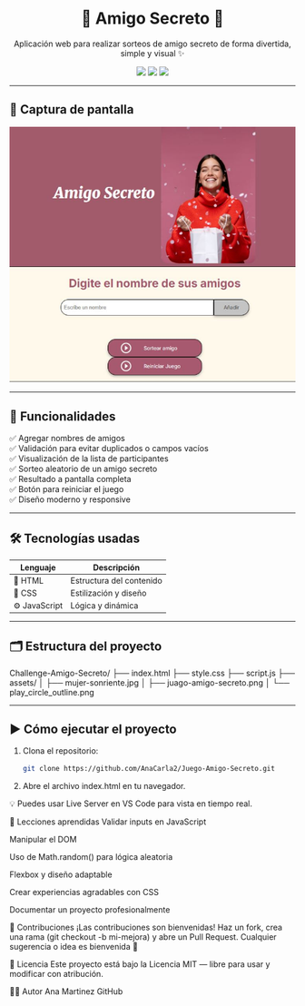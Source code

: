 <h1 align="center">🎁 Amigo Secreto 🎉</h1>

<p align="center">
  Aplicación web para realizar sorteos de amigo secreto de forma divertida, simple y visual ✨
</p>

<p align="center">
  
  <img src="https://img.shields.io/badge/HTML-5-orange?logo=html5" />
  <img src="https://img.shields.io/badge/CSS-3-blue?logo=css3" />
  <img src="https://img.shields.io/badge/JavaScript-ES6-yellow?logo=javascript" />
</p>

---

## 📸 Captura de pantalla

<div align="center">
  <img src="assets/Juago amigo secreto.JPG" alt="Vista previa de la aplicación" width="600">
</div>

---

## 🚀 Funcionalidades

✅ Agregar nombres de amigos  
✅ Validación para evitar duplicados o campos vacíos  
✅ Visualización de la lista de participantes  
✅ Sorteo aleatorio de un amigo secreto  
✅ Resultado a pantalla completa  
✅ Botón para reiniciar el juego  
✅ Diseño moderno y responsive

---

## 🛠️ Tecnologías usadas

| Lenguaje     | Descripción                |
|--------------|----------------------------|
| 🧱 HTML      | Estructura del contenido   |
| 🎨 CSS       | Estilización y diseño      |
| ⚙️ JavaScript| Lógica y dinámica          |

---

## 🗂️ Estructura del proyecto

Challenge-Amigo-Secreto/
├── index.html
├── style.css
├── script.js
├── assets/
│ ├── mujer-sonriente.jpg
│ ├── juago-amigo-secreto.png
│ └── play_circle_outline.png


---

## ▶️ Cómo ejecutar el proyecto

1. Clona el repositorio:
   ```bash
   git clone https://github.com/AnaCarla2/Juego-Amigo-Secreto.git


2. Abre el archivo index.html en tu navegador.

💡 Puedes usar Live Server en VS Code para vista en tiempo real.

🧠 Lecciones aprendidas
Validar inputs en JavaScript

Manipular el DOM

Uso de Math.random() para lógica aleatoria

Flexbox y diseño adaptable

Crear experiencias agradables con CSS

Documentar un proyecto profesionalmente

🤝 Contribuciones
¡Las contribuciones son bienvenidas!
Haz un fork, crea una rama (git checkout -b mi-mejora) y abre un Pull Request.
Cualquier sugerencia o idea es bienvenida 🙌

📄 Licencia
Este proyecto está bajo la Licencia MIT — libre para usar y modificar con atribución.

👩‍💻 Autor
Ana Martinez
GitHub
